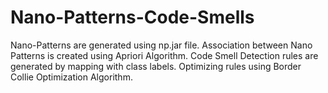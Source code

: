 # Nano-Patterns-Code-Smells
Nano-Patterns are generated using np.jar file.
Association between Nano Patterns is created using Apriori Algorithm.
Code Smell Detection rules are generated by mapping with class labels.
Optimizing rules using Border Collie Optimization Algorithm.
